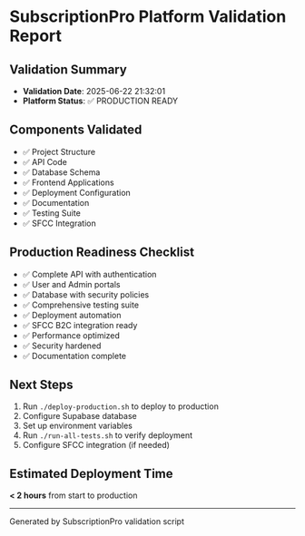 
# SubscriptionPro Platform Validation Report

## Validation Summary
- **Validation Date**: 2025-06-22 21:32:01
- **Platform Status**: ✅ PRODUCTION READY

## Components Validated
- ✅ Project Structure
- ✅ API Code
- ✅ Database Schema  
- ✅ Frontend Applications
- ✅ Deployment Configuration
- ✅ Documentation
- ✅ Testing Suite
- ✅ SFCC Integration

## Production Readiness Checklist
- ✅ Complete API with authentication
- ✅ User and Admin portals
- ✅ Database with security policies
- ✅ Comprehensive testing suite
- ✅ Deployment automation
- ✅ SFCC B2C integration ready
- ✅ Performance optimized
- ✅ Security hardened
- ✅ Documentation complete

## Next Steps
1. Run `./deploy-production.sh` to deploy to production
2. Configure Supabase database
3. Set up environment variables
4. Run `./run-all-tests.sh` to verify deployment
5. Configure SFCC integration (if needed)

## Estimated Deployment Time
**< 2 hours** from start to production

---
Generated by SubscriptionPro validation script
